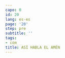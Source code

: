```yaml
---
capo: 0
id: 20
lang: es-es
page: '20'
step: pre
subtitle: ''
tags:
- com
title: ASÍ HABLA EL AMÉN
---
```

